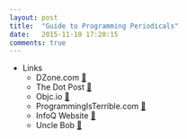 ```yaml
---
layout: post
title:  "Guide to Programming Periodicals"
date:   2015-11-10 17:20:15
comments: true
---
```


- Links
    - DZone.com [:link:](https://dzone.com/portals)
    - The Dot Post [:link:](http://www.thedotpost.com/frontend)
    - Objc.io [:link:](http://www.objc.io.com)
    - ProgrammingIsTerrible.com [:link:](http://programmingisterrible.com/)
    - InfoQ Website [:link:](http://www.infoq.com/about-us)
    - Uncle Bob [:link:](http://blog.8thlight.com/uncle-bob/2015/08/06/let-the-magic-die.html)